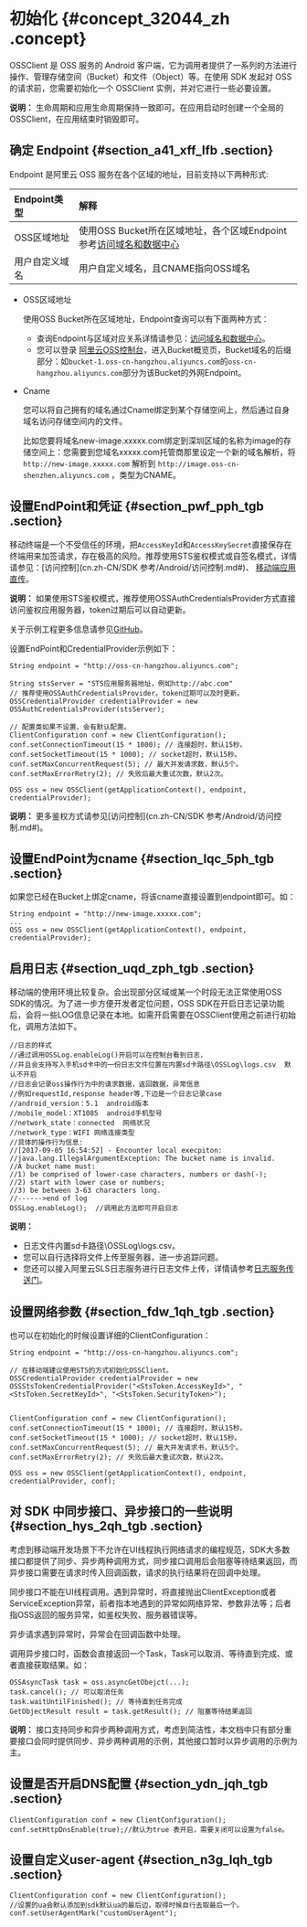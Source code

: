 # 初始化 {#concept_32044_zh .concept}

OSSClient 是 OSS 服务的 Android 客户端，它为调用者提供了一系列的方法进行操作、管理存储空间（Bucket）和文件（Object）等。在使用 SDK 发起对 OSS 的请求前，您需要初始化一个 OSSClient 实例，并对它进行一些必要设置。

**说明：** 生命周期和应用生命周期保持一致即可。在应用启动时创建一个全局的OSSClient，在应用结束时销毁即可。

## 确定 Endpoint {#section_a41_xff_lfb .section}

Endpoint 是阿里云 OSS 服务在各个区域的地址，目前支持以下两种形式:

|Endpoint类型|解释|
|:---------|:-|
|OSS区域地址|使用OSS Bucket所在区域地址，各个区域Endpoint参考[访问域名和数据中心](../../../../../cn.zh-CN/开发指南/访问域名（Endpoint）/访问域名和数据中心.md#) |
|用户自定义域名|用户自定义域名，且CNAME指向OSS域名|

-   OSS区域地址

    使用OSS Bucket所在区域地址，Endpoint查询可以有下面两种方式：

    -   查询Endpoint与区域对应关系详情请参见：[访问域名和数据中心](../../../../../cn.zh-CN/开发指南/访问域名（Endpoint）/访问域名和数据中心.md#)。
    -   您可以登录 [阿里云OSS控制台](https://oss.console.aliyun.com/index#/)，进入Bucket概览页，Bucket域名的后缀部分：如`bucket-1.oss-cn-hangzhou.aliyuncs.com`的`oss-cn-hangzhou.aliyuncs.com`部分为该Bucket的外网Endpoint。
-   Cname

    您可以将自己拥有的域名通过Cname绑定到某个存储空间上，然后通过自身域名访问存储空间内的文件。

    比如您要将域名new-image.xxxxx.com绑定到深圳区域的名称为image的存储空间上：您需要到您域名xxxxx.com托管商那里设定一个新的域名解析，将`http://new-image.xxxxx.com` 解析到 `http://image.oss-cn-shenzhen.aliyuncs.com` ，类型为CNAME。


## 设置EndPoint和凭证 {#section_pwf_pph_tgb .section}

移动终端是一个不受信任的环境，把`AccessKeyId`和`AccessKeySecret`直接保存在终端用来加签请求，存在极高的风险。推荐使用STS鉴权模式或自签名模式，详情请参见：[访问控制](cn.zh-CN/SDK 参考/Android/访问控制.md#)、 [移动端应用直传](../../../../../cn.zh-CN/最佳实践/移动应用端直传实践/快速搭建移动应用直传服务.md#)。

**说明：** 如果使用STS鉴权模式，推荐使用OSSAuthCredentialsProvider方式直接访问鉴权应用服务器，token过期后可以自动更新。

关于示例工程更多信息请参见[GitHub](https://github.com/aliyun/aliyun-oss-android-sdk/tree/master/app)。

设置EndPoint和CredentialProvider示例如下：

```language-java
String endpoint = "http://oss-cn-hangzhou.aliyuncs.com";

String stsServer = "STS应用服务器地址，例如http://abc.com"
// 推荐使用OSSAuthCredentialsProvider。token过期可以及时更新。
OSSCredentialProvider credentialProvider = new OSSAuthCredentialsProvider(stsServer);

// 配置类如果不设置，会有默认配置。
ClientConfiguration conf = new ClientConfiguration();
conf.setConnectionTimeout(15 * 1000); // 连接超时，默认15秒。
conf.setSocketTimeout(15 * 1000); // socket超时，默认15秒。
conf.setMaxConcurrentRequest(5); // 最大并发请求数，默认5个。
conf.setMaxErrorRetry(2); // 失败后最大重试次数，默认2次。

OSS oss = new OSSClient(getApplicationContext(), endpoint, credentialProvider);

```

**说明：** 更多鉴权方式请参见[访问控制](cn.zh-CN/SDK 参考/Android/访问控制.md#)。

## 设置EndPoint为cname {#section_lqc_5ph_tgb .section}

如果您已经在Bucket上绑定cname，将该cname直接设置到endpoint即可。如：

```language-java
String endpoint = "http://new-image.xxxxx.com";
...
OSS oss = new OSSClient(getApplicationContext(), endpoint, credentialProvider);

```

## 启用日志 {#section_uqd_zph_tgb .section}

移动端的使用环境比较复杂。会出现部分区域或某一个时段无法正常使用OSS SDK的情况。为了进一步方便开发者定位问题，OSS SDK在开启日志记录功能后，会将一些LOG信息记录在本地。如需开启需要在OSSClient使用之前进行初始化，调用方法如下。

```language-objc
//日志的样式
//通过调用OSSLog.enableLog()开启可以在控制台看到日志，
//并且会支持写入手机sd卡中的一份日志文件位置在内置sd卡路径\OSSLog\logs.csv  默认不开启
//日志会记录oss操作行为中的请求数据，返回数据，异常信息
//例如requestId,response header等,下边是一个日志记录case
//android_version：5.1  android版本
//mobile_model：XT1085  android手机型号
//network_state：connected  网络状况
//network_type：WIFI 网络连接类型
//具体的操作行为信息:
//[2017-09-05 16:54:52] - Encounter local execpiton: //java.lang.IllegalArgumentException: The bucket name is invalid. 
//A bucket name must: 
//1) be comprised of lower-case characters, numbers or dash(-); 
//2) start with lower case or numbers; 
//3) be between 3-63 characters long. 
//------>end of log
OSSLog.enableLog();  //调用此方法即可开启日志

```

**说明：** 

-   日志文件内置sd卡路径\\OSSLog\\logs.csv。
-   您可以自行选择将文件上传至服务器，进一步追踪问题。
-   您还可以接入阿里云SLS日志服务进行日志文件上传，详情请参考[日志服务传送门](https://www.aliyun.com/product/sls)。

## 设置网络参数 {#section_fdw_1qh_tgb .section}

也可以在初始化的时候设置详细的ClientConfiguration：

```language-java
String endpoint = "http://oss-cn-hangzhou.aliyuncs.com";

// 在移动端建议使用STS的方式初始化OSSClient。
OSSCredentialProvider credentialProvider = new OSSStsTokenCredentialProvider("<StsToken.AccessKeyId>", "<StsToken.SecretKeyId>", "<StsToken.SecurityToken>");


ClientConfiguration conf = new ClientConfiguration();
conf.setConnectionTimeout(15 * 1000); // 连接超时，默认15秒。
conf.setSocketTimeout(15 * 1000); // socket超时，默认15秒。
conf.setMaxConcurrentRequest(5); // 最大并发请求书，默认5个。
conf.setMaxErrorRetry(2); // 失败后最大重试次数，默认2次。

OSS oss = new OSSClient(getApplicationContext(), endpoint, credentialProvider, conf);

```

## 对 SDK 中同步接口、异步接口的一些说明 {#section_hys_2qh_tgb .section}

考虑到移动端开发场景下不允许在UI线程执行网络请求的编程规范，SDK大多数接口都提供了同步、异步两种调用方式，同步接口调用后会阻塞等待结果返回，而异步接口需要在请求时传入回调函数，请求的执行结果将在回调中处理。

同步接口不能在UI线程调用。遇到异常时，将直接抛出ClientException或者ServiceException异常，前者指本地遇到的异常如网络异常、参数非法等；后者指OSS返回的服务异常，如鉴权失败、服务器错误等。

异步请求遇到异常时，异常会在回调函数中处理。

调用异步接口时，函数会直接返回一个Task，Task可以取消、等待直到完成、或者直接获取结果。如：

```language-java
OSSAsyncTask task = oss.asyncGetObejct(...);
task.cancel(); // 可以取消任务
task.waitUntilFinished(); // 等待直到任务完成
GetObjectResult result = task.getResult(); // 阻塞等待结果返回

```

**说明：** 接口支持同步和异步两种调用方式，考虑到简洁性，本文档中只有部分重要接口会同时提供同步、异步两种调用的示例，其他接口暂时以异步调用的示例为主。

## 设置是否开启DNS配置 {#section_ydn_jqh_tgb .section}

```language-java
ClientConfiguration conf = new ClientConfiguration();
conf.setHttpDnsEnable(true);//默认为true 表开启，需要关闭可以设置为false。

```

## 设置自定义user-agent {#section_n3g_lqh_tgb .section}

```language-java
ClientConfiguration conf = new ClientConfiguration();
//设置的ua会默认添加到sdk默认ua的最后边，取得时候自行去取最后一个。
conf.setUserAgentMark("customUserAgent");

```

